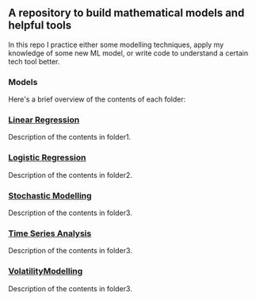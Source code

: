 ## A repository to build mathematical models and helpful tools

In this repo I practice either some modelling techniques, apply my knowledge of some new ML model,
or write code to understand a certain tech tool better. 

### Models

Here's a brief overview of the contents of each folder:

### [Linear Regression](/src/LinearRegression)

Description of the contents in folder1.

### [Logistic Regression](/src/LogisticRegression)

Description of the contents in folder2.

### [Stochastic Modelling](/src/StochasticModelling)

Description of the contents in folder3.

### [Time Series Analysis](/src/TimeSeries)

Description of the contents in folder3.

### [VolatilityModelling](/src/VolatilityPrediction)

Description of the contents in folder3.
